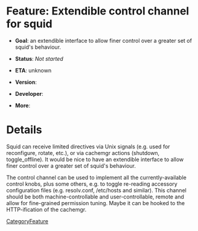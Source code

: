 # Feature: Extendible control channel for squid

  - **Goal**: an extendible interface to allow finer control over a
    greater set of squid's behaviour.

  - **Status**: *Not started*

<!-- end list -->

  - **ETA**: unknown

  - **Version**:

  - **Developer**:

  - **More**:

# Details

Squid can receive limited directives via Unix signals (e.g. used for
reconfigure, rotate, etc.), or via cachemgr actions (shutdown,
toggle\_offline). It would be nice to have an extendible interface to
allow finer control over a greater set of squid's behaviour.

The control channel can be used to implement all the currently-available
control knobs, plus some others, e.g. to toggle re-reading accessory
configuration files (e.g. resolv.conf, /etc/hosts and similar). This
channel should be both machine-controllable and user-controllable,
remote and allow for fine-grained permission tuning. Maybe it can be
hooked to the HTTP-ification of the cachemgr.

[CategoryFeature](https://wiki.squid-cache.org/action/show/Features/ControlChannel/CategoryFeature#)
